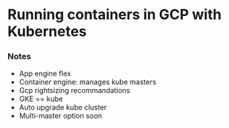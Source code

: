 # Running containers in GCP with Kubernetes

### Notes

  - App engine flex
  - Container engine: manages kube masters
  - Gcp rightsizing recommandations
  - GKE == kube
  - Auto upgrade kube cluster
  - Multi-master option soon
